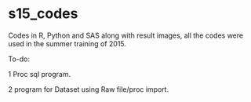 # s15_codes
Codes in R, Python and SAS along with result images, all the codes were used in the summer training of 2015.

To-do:

1 Proc sql program.

2 program for Dataset using Raw file/proc import.


